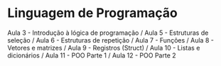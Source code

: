 # Linguagem de Programação
Aula 3 - Introdução à lógica de programação
/ Aula 5 - Estruturas de seleção
/ Aula 6 - Estruturas de repetição
/ Aula 7 - Funções
/ Aula 8 - Vetores e matrizes
/ Aula 9 - Registros (Struct)
/ Aula 10 - Listas e dicionários
/ Aula 11 - POO Parte 1
/ Aula 12 - POO Parte 2
